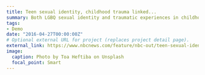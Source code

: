 ```yaml
---
title: Teen sexual identity, childhood trauma linked...
summary: Both LGBQ sexual identity and traumatic experiences in childhood are linked to a heightened risk of ...
tags:
- Demo
date: "2016-04-27T00:00:00Z"
# Optional external URL for project (replaces project detail page).
external_link: https://www.nbcnews.com/feature/nbc-out/teen-sexual-identity-childhood-trauma-linked-suicidal-behaviors-n831076
image:
  caption: Photo by Toa Heftiba on Unsplash
  focal_point: Smart
---
```

